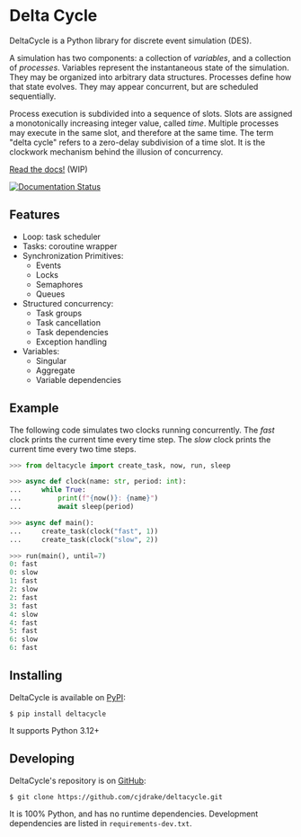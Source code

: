 # Delta Cycle

DeltaCycle is a Python library for discrete event simulation (DES).

A simulation has two components: a collection of *variables*,
and a collection of *processes*.
Variables represent the instantaneous state of the simulation.
They may be organized into arbitrary data structures.
Processes define how that state evolves.
They may appear concurrent, but are scheduled sequentially.

Process execution is subdivided into a sequence of slots.
Slots are assigned a monotonically increasing integer value, called *time*.
Multiple processes may execute in the same slot, and therefore at the same time.
The term "delta cycle" refers to a zero-delay subdivision of a time slot.
It is the clockwork mechanism behind the illusion of concurrency.

[Read the docs!](https://deltacycle.rtfd.org) (WIP)

[![Documentation Status](https://readthedocs.org/projects/deltacycle/badge/?version=latest)](https://deltacycle.readthedocs.io/en/latest/?badge=latest)

## Features

* Loop: task scheduler
* Tasks: coroutine wrapper
* Synchronization Primitives:
    * Events
    * Locks
    * Semaphores
    * Queues
* Structured concurrency:
    * Task groups
    * Task cancellation
    * Task dependencies
    * Exception handling
* Variables:
    * Singular
    * Aggregate
    * Variable dependencies

## Example

The following code simulates two clocks running concurrently.
The *fast* clock prints the current time every time step.
The *slow* clock prints the current time every two time steps.

```python
>>> from deltacycle import create_task, now, run, sleep

>>> async def clock(name: str, period: int):
...     while True:
...         print(f"{now()}: {name}")
...         await sleep(period)

>>> async def main():
...     create_task(clock("fast", 1))
...     create_task(clock("slow", 2))

>>> run(main(), until=7)
0: fast
0: slow
1: fast
2: slow
2: fast
3: fast
4: slow
4: fast
5: fast
6: slow
6: fast
```

## Installing

DeltaCycle is available on [PyPI](https://pypi.org):

    $ pip install deltacycle

It supports Python 3.12+

## Developing

DeltaCycle's repository is on [GitHub](https://github.com):

    $ git clone https://github.com/cjdrake/deltacycle.git

It is 100% Python, and has no runtime dependencies.
Development dependencies are listed in `requirements-dev.txt`.

